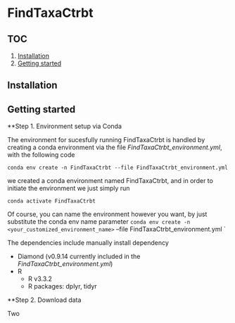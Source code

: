 FindTaxaCtrbt
=============

TOC
---

1.  [Installation](#installation)
2.  [Getting started](#get_start)

Installation
------------

Getting started
---------------

\*\*Step 1. Environment setup via Conda

The environment for sucesfully running FindTaxaCtrbt is handled by
creating a conda environment via the file
*FindTaxaCtrbt\_environment.yml*, with the following code

    conda env create -n FindTaxaCtrbt --file FindTaxaCtrbt_environment.yml

we created a conda environment named FindTaxaCtrbt, and in order to
initiate the environment we just simply run

    conda activate FindTaxaCtrbt

Of course, you can name the environment however you want, by just
substitute the conda env name parameter
`conda env create -n <your_customized_environment_name>` –file
FindTaxaCtrbt\_environment.yml \`

The dependencies include manually install dependency

-   Diamond (v0.9.14 currently included in the
    *FindTaxaCtrbt\_environment.yml*)
-   R
    -   R v3.3.2
    -   R packages: dplyr, tidyr

\*\*Step 2. Download data

Two
